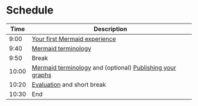 # Schedule

Time |Description
-----|-----------
9:00 |[Your first Mermaid experience](sessions/first_experience.md)
9:40 |[Mermaid terminology](sessions/mermaid_terminology.md)
9:50 |Break
10:00|[Mermaid terminology](sessions/mermaid_terminology.md) and (optional) [Publishing your graphs](sessions/publishing_graphs.md)
10:20|[Evaluation](evaluation.md) and short break
10:30|End
